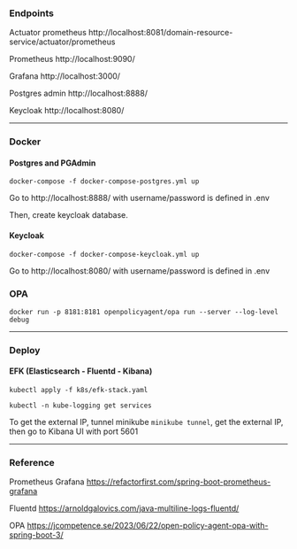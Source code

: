 ### Endpoints

Actuator prometheus http://localhost:8081/domain-resource-service/actuator/prometheus

Prometheus http://localhost:9090/

Grafana http://localhost:3000/

Postgres admin http://localhost:8888/

Keycloak http://localhost:8080/

---

### Docker

#### Postgres and PGAdmin

``docker-compose -f docker-compose-postgres.yml up``

Go to http://localhost:8888/ with username/password is defined in .env

Then, create keycloak database.

#### Keycloak

``docker-compose -f docker-compose-keycloak.yml up``

Go to http://localhost:8080/ with username/password is defined in .env

### OPA

``docker run -p 8181:8181 openpolicyagent/opa run --server --log-level debug``

---

### Deploy

#### EFK (Elasticsearch - Fluentd - Kibana)

``kubectl apply -f k8s/efk-stack.yaml``

``kubectl -n kube-logging get services``

To get the external IP, tunnel minikube ``minikube tunnel``, get the external IP, then go to Kibana UI with port 5601

---

### Reference

Prometheus Grafana https://refactorfirst.com/spring-boot-prometheus-grafana

Fluentd https://arnoldgalovics.com/java-multiline-logs-fluentd/

OPA https://jcompetence.se/2023/06/22/open-policy-agent-opa-with-spring-boot-3/
